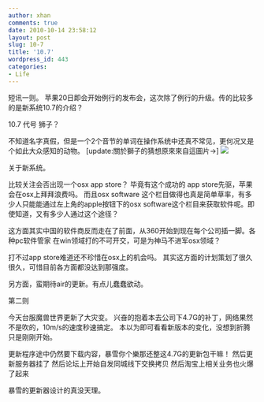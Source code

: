 ```yaml
---
author: xhan
comments: true
date: 2010-10-14 23:58:12
layout: post
slug: 10-7
title: '10.7'
wordpress_id: 443
categories:
- Life
---
```


短讯一则。
苹果20日即会开始例行的发布会，这次除了例行的升级。传的比较多的是新系统10.7的介绍？

10.7 代号 狮子？

不知道名字真假，但是一个2个音节的单词在操作系统中还真不常见，更何况又是个如此大众感知的动物。
[update:關於獅子的猜想原來來自這圖片->]
![](http://apple4.us/wordpress/wp-content/uploads/2010/10/back_to_the_mac_invite.jpeg)

关于新系统。

比较关注会否出现一个osx app store？
毕竟有这个成功的 app store先驱，苹果会在osx上拜拜浪费吗。
而且osx software 这个栏目做得也真是简单草率，有多少人只能能通过左上角的apple按钮下的osx software这个栏目来获取软件呢。即使知道，又有多少人通过这个途径？

这方面其实中国的软件商反而走在了前面，从360开始到现在每个公司插一脚。各种pc软件管家 在win领域打的不可开交，可是为神马不进军osx领域？

打不过app store难道还不珍惜在osx上的机会吗。
其实这方面的计划策划了很久很久，可惜目前各方面都没达到那强度。

另方面，蛮期待air的更新。有点儿蠢蠢欲动。

第二则

今天台服魔兽世界更新了大灾变。
兴奋的抱着本去公司下4.7G的补丁，网络果然不是吹的，10m/s的速度秒速搞定。
本以为即可看看新版本的变化，没想到折腾只是刚刚开始。

更新程序途中仍然要下载内容，暴雪你个樂那还整这4.7G的更新包干嘛！
然后更新服务器挂了
然后论坛上开始自发同城线下交换拷贝
然后淘宝上相关业务也火爆了起来

暴雪的更新器设计的真没天理。


